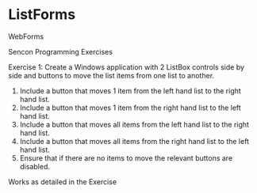 # ListForms
WebForms

Sencon Programming Exercises

Exercise 1:
Create a Windows application with 2 ListBox controls side by side and buttons to move the list items from one list to another.
1.	Include a button that moves 1 item from the left hand list to the right hand list.
2.	Include a button that moves 1 item from the right hand list to the left hand list.
3.	Include a button that moves all items from the left hand list to the right hand list.
4.	Include a button that moves all items from the right hand list to the left hand list.
5.	Ensure that if there are no items to move the relevant buttons are disabled.


Works as detailed in the Exercise
